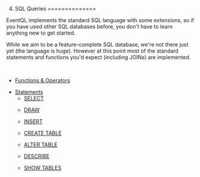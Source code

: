 4. SQL Queries
==============

EventQL implements the standard SQL language with some extensions, so if you
have used other SQL databases before, you don't have to learn anything new to
get started.

While we aim to be a feature-complete SQL database, we're not there just yet
(the language is huge). However at this point most of the standard statements
and functions you'd expect (including JOINs) are implemented.

<br />
<ul class="toc">
<li>
<a href="/documentation/sql/functions-and-operators">Functions &amp; Operators</a><p></p>

<p></p></li><p></p>

<p></p><li>
<a href="/documentation/sql/statements">Statements</a>
<ul>
<li>
<a href="/documentation/sql/statements/select">SELECT</a><p></p>

<p></p></li><p></p>

<p></p><li>
<a href="/documentation/sql/statements/draw">DRAW</a><p></p>

<p></p></li><p></p>

<p></p><li>
<a href="/documentation/sql/statements/insert">INSERT</a><p></p>

<p></p></li><p></p>

<p></p><li>
<a href="/documentation/sql/statements/create-table">CREATE TABLE</a><p></p>

<p></p></li><p></p>

<p></p><li>
<a href="/documentation/sql/statements/alter-table">ALTER TABLE</a><p></p>

<p></p></li><p></p>

<p></p><li>
<a href="/documentation/sql/statements/describe">DESCRIBE</a><p></p>

<p></p></li><p></p>

<p></p><li>
<a href="/documentation/sql/statements/show-tables">SHOW TABLES</a><p></p>

<p></p></li>
</ul>
</li><p></p>

</ul>




